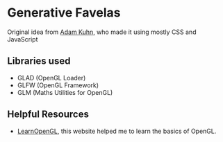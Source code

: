 # Generative Favelas

Original idea from [Adam Kuhn](https://codepen.io/cobra_winfrey/pen/yLvoWvb), who made it using mostly CSS and JavaScript

## Libraries used

 - GLAD (OpenGL Loader)
 - GLFW (OpenGL Framework)
 - GLM  (Maths Utilities for OpenGL)

## Helpful Resources

- [LearnOpenGL](https://learnopengl.com/), this website helped me to learn the basics of OpenGL.
